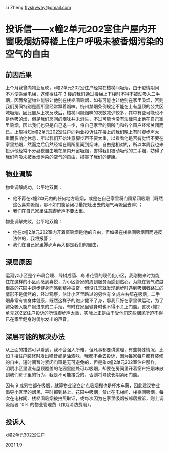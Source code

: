 Li Zheng flyskywhy@gmail.com

# 投诉信——x幢2单元202室住户屋内开窗吸烟妨碍楼上住户呼吸未被香烟污染的空气的自由

## 前因后果

上个月我曾向物业反映，x幢2单元202室住户经常在楼梯间吸烟，由于疫情期间不方便乘坐电梯，这使得住在 3 楼的我们通过楼梯上下楼时不得不被动吸入二手烟，因而希望物业能够让他别在楼梯间吸烟，如有可能也让他别在家里吸烟，否则我们房间特别是厕所里经常飘着烟味。杭州禁烟条例规定不能在上有屋顶的公共区域吸烟，因此自从上次反映后，楼梯间飘烟味的次数减少较多，其中有些可能也不是他吸的烟，但是我们房间的烟味并未消失，不过可能也没有法律禁止他在自己家里吸烟，因此我们也只是自己退一步，将自己家里的厕所门和各个窗户经常关闭而已。上周得知x幢2单元202室住户向物业投诉住在楼上的我们晚上有时脚步声太重而影响他休息，所以我们开始注意脚步声不要太重，以看看他是否有觉悟不要在家里抽烟，然而之后仍然经常在厕所里闻到烟味，自由是相对的，所以本周我也来投诉他经常不分昼夜自由地在屋内开窗吸烟，害得我们被动吸他的二手烟，妨碍了我们呼吸未被香烟污染的空气的自由，损害了我们的健康。

## 物业调解

物业调解成功，公平地双赢：

* 他不再在x幢2单元内的任何地方吸烟，或是在自己家里将门窗紧闭吸烟（既然这么喜欢吸烟，那不如门窗紧闭尽量把吐出去的烟气再吸回去嘛）；
* 我们在自己家里注意脚步声不要太重。

物业调解失败，公平地双输：

* 他在x幢2单元202室内开着窗吸烟是他的自由，但如果在楼梯间吸烟因而违反法律的，我将报警；
* 我们在自己家里脚步声再大都是我们的自由。

## 深层原因

运河yz小区是个布局合理、绿树成荫、鸟语花香的现代化小区，我刚搬来时为能住在这样的小区而感到喜悦，为小区管家的周到服务而感到贴心，为能在氧气浓度很高的花园中跑步健身而感到精神振奋，但没几天就发现跑步时遇到吸烟者路过的情形不是偶然的，经过观察，估计小区里路过的男性有 9 成左右都在吸烟。二手烟非常有害身体健康，既然这样子的跑步健不了身，那我只好在家里做运动，为了避免吸入窗户飘进来的二手烟，有时在家里健身时也不得不关上门窗。这次x幢2单元202室住户投诉的所谓脚步声太重，实际上正是由于受他们这些烟民所迫不得已在家里健身时偶尔发出的声音。

## 深层可能的解决办法

从上面的描述可以看到，我不会强人所难，但凡事都要讲道理，有些特殊情况，比如 1 楼住户装修时发出噪音或是油漆味，我都不会去投诉，因为每家每户都有装修的自由，短时间暂时紧闭门窗是无可避免的，但是象x幢2单元202室住户那样，明明小区里没有屋顶覆盖的花园里随处可以吸烟，却要在房间里开着窗户把烟味散到我们房子里的行为，我是不可能接受的，否则将导致长期紧闭门窗。

因有 9 成男性都在吸烟，就算物业设立定点吸烟棚也是杯水车薪，因此建议物业倡导小区里的烟民，平时都到路上、花园中吸烟，禁止在电梯间、楼梯间吸烟。每次在电梯间、楼梯间吸烟被拍照取证，或每次因为在家里吸烟被邻居投诉，则上调吸烟者 10% 的物业管理费（作为消防费用）。


## 投诉人

x幢2单元302室住户

2021.1.9